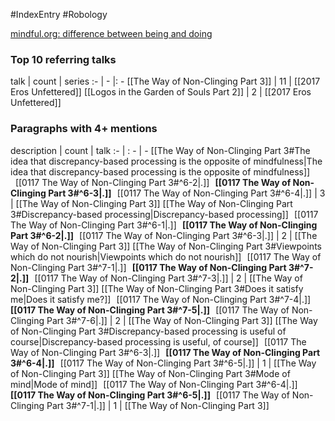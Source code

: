 #IndexEntry #Robology

[mindful.org: difference between being and doing](https://www.mindful.org/difference-between-being-and-doing)

### Top 10 referring talks
talk | count | series
:- | - |: -
[[The Way of Non-Clinging Part 3]] | 11 | [[2017 Eros Unfettered]]
[[Logos in the Garden of Souls Part 2]] | 2 | [[2017 Eros Unfettered]]

### Paragraphs with 4+ mentions
description | count | talk
:- | : - | -
[[The Way of Non-Clinging Part 3#The idea that discrepancy-based processing is the opposite of mindfulness\|The idea that discrepancy-based processing is the opposite of mindfulness]] &nbsp;&nbsp;[[0117 The Way of Non-Clinging Part 3#^6-2\|.]] &nbsp; **[[0117 The Way of Non-Clinging Part 3#^6-3\|.]]** &nbsp; [[0117 The Way of Non-Clinging Part 3#^6-4\|.]] | 3 | [[The Way of Non-Clinging Part 3]]
[[The Way of Non-Clinging Part 3#Discrepancy-based processing\|Discrepancy-based processing]] &nbsp;&nbsp;[[0117 The Way of Non-Clinging Part 3#^6-1\|.]] &nbsp; **[[0117 The Way of Non-Clinging Part 3#^6-2\|.]]** &nbsp; [[0117 The Way of Non-Clinging Part 3#^6-3\|.]] | 2 | [[The Way of Non-Clinging Part 3]]
[[The Way of Non-Clinging Part 3#Viewpoints which do not nourish\|Viewpoints which do not nourish]] &nbsp;&nbsp;[[0117 The Way of Non-Clinging Part 3#^7-1\|.]] &nbsp; **[[0117 The Way of Non-Clinging Part 3#^7-2\|.]]** &nbsp; [[0117 The Way of Non-Clinging Part 3#^7-3\|.]] | 2 | [[The Way of Non-Clinging Part 3]]
[[The Way of Non-Clinging Part 3#Does it satisfy me\|Does it satisfy me?]] &nbsp;&nbsp;[[0117 The Way of Non-Clinging Part 3#^7-4\|.]] &nbsp; **[[0117 The Way of Non-Clinging Part 3#^7-5\|.]]** &nbsp; [[0117 The Way of Non-Clinging Part 3#^7-6\|.]] | 2 | [[The Way of Non-Clinging Part 3]]
[[The Way of Non-Clinging Part 3#Discrepancy-based processing is useful of course\|Discrepancy-based processing is useful, of course]] &nbsp;&nbsp;[[0117 The Way of Non-Clinging Part 3#^6-3\|.]] &nbsp; **[[0117 The Way of Non-Clinging Part 3#^6-4\|.]]** &nbsp; [[0117 The Way of Non-Clinging Part 3#^6-5\|.]] | 1 | [[The Way of Non-Clinging Part 3]]
[[The Way of Non-Clinging Part 3#Mode of mind\|Mode of mind]] &nbsp;&nbsp;[[0117 The Way of Non-Clinging Part 3#^6-4\|.]] &nbsp; **[[0117 The Way of Non-Clinging Part 3#^6-5\|.]]** &nbsp; [[0117 The Way of Non-Clinging Part 3#^7-1\|.]] | 1 | [[The Way of Non-Clinging Part 3]]

